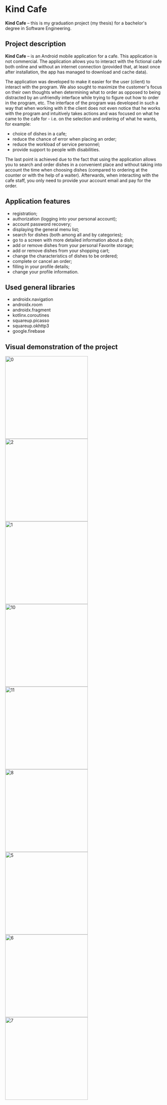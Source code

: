 # Kind Cafe
**Kind Cafe** – this is my graduation project (my thesis) for a bachelor's degree in Software Engineering.  

## Project description  
**Kind Cafe** – is an Android mobile application for a cafe. This application is not commercial. The application allows you to interact with the fictional cafe both online 
and without an internet connection (provided that, at least once after installation, the app has managed to download and cache data).  

The application was developed to make it easier for the user (client) to interact with the program. We also sought to maximize the customer's focus on their own thoughts 
when determining what to order as opposed to being distracted by an unfriendly interface while trying to figure out how to order in the program, etc. The interface of the 
program was developed in such a way that when working with it the client does not even notice that he works with the program and intuitively takes actions and was focused 
on what he came to the cafe for - i.e. on the selection and ordering of what he wants, for example:
* choice of dishes in a cafe;
* reduce the chance of error when placing an order;
* reduce the workload of service personnel;
* provide support to people with disabilities.

The last point is achieved due to the fact that using the application allows you to search and order dishes in a convenient place and without taking into account the time 
when choosing dishes (compared to ordering at the counter or with the help of a waiter). Afterwards, when interacting with the cafe staff, you only need to provide your 
account email and pay for the order.

## Application features
* registration;
* authorization (logging into your personal account);
* account password recovery;
* displaying the general menu list;
* search for dishes (both among all and by categories);
* go to a screen with more detailed information about a dish;
* add or remove dishes from your personal Favorite storage;
* add or remove dishes from your shopping cart;
* change the characteristics of dishes to be ordered;
* complete or cancel an order;
* filling in your profile details;
* change your profile information.

## Used general libraries
* androidx.navigation
* androidx.room
* androidx.fragment
* kotlinx.coroutines
* squareup.picasso
* squareup.okhttp3
* google.firebase

## Visual demonstration of the project
<img width="265" alt="0" src="https://github.com/user-attachments/assets/f919193e-6ef1-421f-a22a-da955c6d03d4">
<img width="265" alt="2" src="https://github.com/user-attachments/assets/ae69fb9b-746a-4fb3-a799-c2ad97abe0f0">
<img width="265" alt="1" src="https://github.com/user-attachments/assets/64b2631e-9a64-4f99-bde5-222cc55dc1d9">

<img width="265" alt="10" src="https://github.com/user-attachments/assets/d42c1f71-a859-44ce-af7e-797f4953db7a">
<img width="265" alt="11" src="https://github.com/user-attachments/assets/15b0fd2f-8033-41c5-9d32-489f1345c5ca">
<img width="265" alt="8" src="https://github.com/user-attachments/assets/fea69752-866b-414f-8c6f-502d5003d461">

<img width="265" alt="5" src="https://github.com/user-attachments/assets/ecea7267-5f5b-46f1-9f23-74c8dbde42e5">
<img width="265" alt="6" src="https://github.com/user-attachments/assets/ec528fb4-6df1-488e-9e08-d235da72f721">
<img width="265" alt="7" src="https://github.com/user-attachments/assets/0fbf0e68-606f-4192-9ff5-d9408e1d3c5f">
